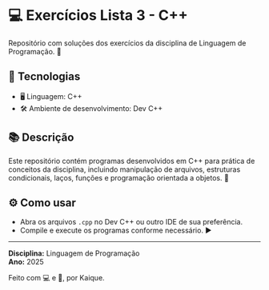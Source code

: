 # 💻 Exercícios Lista 3 - C++

Repositório com soluções dos exercícios da disciplina de Linguagem de Programação. 📝

## 🚀 Tecnologias

- 🖥️ Linguagem: C++
- 🛠️ Ambiente de desenvolvimento: Dev C++

## 📚 Descrição

Este repositório contém programas desenvolvidos em C++ para prática de conceitos da disciplina, incluindo manipulação de arquivos, estruturas condicionais, laços, funções e programação orientada a objetos. 🎯

## ⚙️ Como usar

- Abra os arquivos `.cpp` no Dev C++ ou outro IDE de sua preferência.
- Compile e execute os programas conforme necessário. ▶️

---

**Disciplina:** Linguagem de Programação    
**Ano:** 2025

Feito com 💻 e 🧠, por Kaique.

